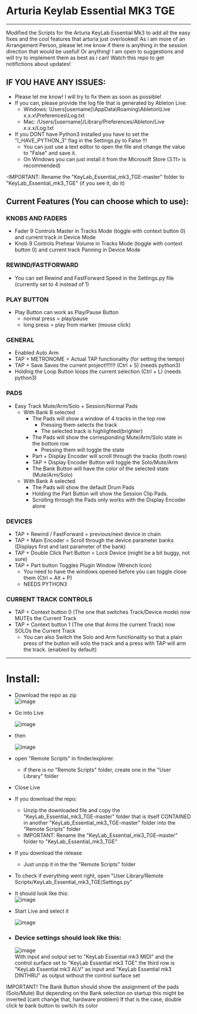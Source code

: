 # Arturia Keylab Essential MK3 TGE
------------------------------------

Modified the Scripts for the Arturia KeyLab Essential Mk3 to add all the easy fixes and the cool features that arturia just overlooked! 
As i am more of an Arrangement Person, please let me know if there is anything in the session direction that would be useful! 
Or anything! I am open to suggestions and will try to implement them as best as i can!
Watch this repo to get notifictions about updates!


## IF YOU HAVE ANY ISSUES:
- Please let me know! I will try to fix them as soon as possible!
- If you can, please provide the log file that is generated by Ableton Live:
  - Windows:  \Users\[username]\AppData\Roaming\Ableton\Live x.x.x\Preferences\Log.txt
  - Mac:  /Users/[username]/Library/Preferences/Ableton/Live x.x.x/Log.txt
- If you DONT have Python3 installed you have to set the "I_HAVE_PYTHON_3" flag in the Settings.py to False !!!
  - You can just use a text editor to open the file and change the value to "False" and save it.
  - On Windows you can just install it from the Microsoft Store (3.11> is recommended)
 
-IMPORTANT: Rename the "KeyLab_Essential_mk3_TGE-master" folder to "KeyLab_Essential_mk3_TGE" (if you see it, do it)



## Current Features (You can choose which to use):


### KNOBS AND FADERS
- Fader 9 Controls Master in Tracks Mode (toggle with context button 0) and current track in Device Mode
- Knob 9 Controls Prehear Volume in Tracks Mode (toggle with context button 0) and current track Panning in Device Mode

### REWIND/FASTFORWARD
- You can set Rewind and FastForward Speed in the Settings.py file (currently set to 4 instead of 1)

### PLAY BUTTON
- Play Button can work as Play/Pause Button 
  - normal press = play/pause
  - long press = play from marker (mouse click)

### GENERAL
- Enabled Auto Arm
- TAP + METRONOME = Actual TAP functionality (for setting the tempo)
- TAP + Save Saves the current project!!!!!!! (Ctrl + S) (needs python3)
- Holding the Loop Button loops the current selection (Ctrl + L) (needs python3)


### PADS
- Easy Track Mute/Arm/Solo + Session/Normal Pads
  - With Bank B selected
    - The Pads will show a window of 4 tracks in the top row
      - Pressing them selects the track
      - The selected track is highlighted(brighter)
    - The Pads will show the corresponding Mute/Arm/Solo state in the bottom row
      - Pressing them will toggle the state
    - Part + Display Encoder will scroll through the tracks (both rows)
    - TAP + Display Encoder Button will toggle the Solo/Mute/Arm 
    - The Bank Button will have the color of the selected state (Mute/Arm/Solo)
  - With Bank A selected
    - The Pads will show the default Drum Pads 
    - Holding the Part Button will show the Session Clip Pads.
    - Scrolling through the Pads only works with the Display Encoder alone

### DEVICES
  - TAP + Rewind / FastForward = previous/next device in chain
  - TAP + Main Encoder = Scroll through the device parameter banks (Displays first and last parameter of the bank)
  - TAP + Double Click Part Button = Lock Device (might be a bit buggy, not sure)  
  - TAP + Part button Toggles Plugin Window (Wrench Icon)
    - You need to have the windows opened before you can toggle close them (Ctrl + Alt + P)
    - NEEDS PYTHON3

### CURRENT TRACK CONTROLS
  - TAP + Context button 0 (The one that switches Track/Device mode) now MUTEs the Current Track
  - TAP + Context button 1 (The one that Arms the current Track) now SOLOs the Current Track
    - You can also Switch the Solo and Arm functionality so that a plain press of the button will solo the track and a press with TAP will arm the track. (enabled by default)


-------------------------


# Install:

- Download the repo as zip  
    ![image](https://github.com/MrMatch246/KeyLab_Essential_mk3_TGE/assets/50702646/10d56113-c67d-4d25-a660-16fdd33b7992) 


- Go into Live

  ![image](https://github.com/MrMatch246/Launchkey_MK3_TGE/assets/50702646/5290bc01-4248-4e5d-9a44-b5f9a80c7d3c)

- then 

  ![image](https://github.com/MrMatch246/Launchkey_MK3_TGE/assets/50702646/559af2d9-a063-437a-b2fe-77be1f838203)

- open "Remote Scripts" in finder/explorer.
  - if there is no "Remote Scripts" folder, create one in the "User Library" folder

- Close Live
- If you download the repo:
  - Unzip the downloaded file and copy the "KeyLab_Essential_mk3_TGE-master" folder that is itself CONTAINED in another "KeyLab_Essential_mk3_TGE-master" folder into  the "Remote Scripts" folder
  - IMPORTANT: Rename the "KeyLab_Essential_mk3_TGE-master" folder to "KeyLab_Essential_mk3_TGE"
- If you download the release
  - Just unzip it in the the "Remote Scripts" folder
- To check if everything went right, open "User Library/Remote Scripts/KeyLab_Essential_mk3_TGE/Settings.py"
- It should look like this:  
![image](https://github.com/MrMatch246/KeyLab_Essential_mk3_TGE/assets/50702646/eba80adf-e9c6-4da0-8ca7-49cc82a475e7)



  
- Start Live and select it 

  ![image](https://github.com/MrMatch246/KeyLab_Essential_mk3_TGE/assets/50702646/a3a87514-af62-4248-8688-7fcafd98aeb9)

- ### Device settings should look like this:

    ![image](https://github.com/MrMatch246/KeyLab_Essential_mk3_TGE/assets/50702646/187ef3db-4d02-4608-b62f-8691b9d2b66a)  
    With input and output set to "KeyLab Essential mk3 MIDI" and the control surface set to "KeyLab Essential mk3 TGE"
    the third row is "KeyLab Essential mk3 ALV" as input and "KeyLab Essential mk3 DINTHRU" as output without the control surface set


IMPORTANT!
The Bank Button should show the assignment of the pads (Solo/Mute) But depending on the Bank selection on startup this might be inverted (cant change that, hardware problem)
If that is the case, double click te bank button to switch its color
